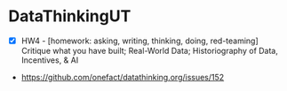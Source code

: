 # DataThinkingUT

* [x] HW4 - [homework: asking, writing, thinking, doing, red-teaming] Critique what you have built; Real-World Data; Historiography of Data, Incentives, & AI

* https://github.com/onefact/datathinking.org/issues/152

